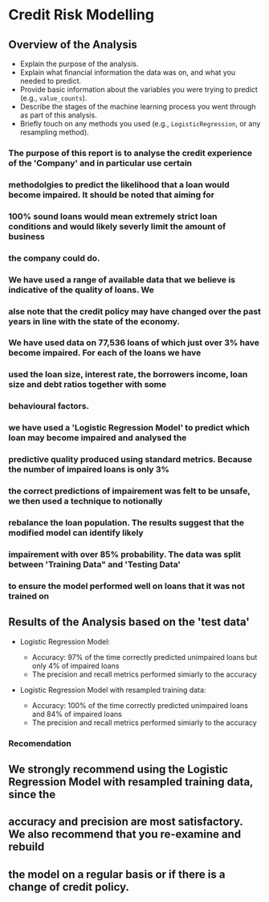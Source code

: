 # Credit Risk Modelling

## Overview of the Analysis

* Explain the purpose of the analysis.
* Explain what financial information the data was on, and what you needed to predict.
* Provide basic information about the variables you were trying to predict (e.g., `value_counts`).
* Describe the stages of the machine learning process you went through as part of this analysis.
* Briefly touch on any methods you used (e.g., `LogisticRegression`, or any resampling method).

### The purpose of this report is to analyse the credit experience of the 'Company' and in particular use certain
### methodolgies to predict the likelihood that a loan would become impaired. It should be noted that aiming for 
### 100% sound loans would mean extremely strict loan conditions and would likely severly limit the amount of business
### the company could do. 

### We have used a range of available data that we believe is indicative of the quality of loans. We
### alse note that the credit policy may have changed over the past years in line with the state of the economy.

### We have used data on 77,536 loans of which just over 3% have become impaired. For each of the loans we have
### used the loan size, interest rate, the borrowers income, loan size and debt ratios together with some
### behavioural factors.

### we have used a 'Logistic Regression Model' to predict which loan may become impaired and analysed the
### predictive quality produced using standard metrics. Because the number of impaired loans is only 3%  
### the correct predictions of impairement was felt to be unsafe, we then used a technique to notionally 
### rebalance the loan population. The results suggest that the modified model can identify likely 
### impairement with over 85% probability. The data was split between 'Training Data" and 'Testing Data'
### to ensure the model performed well on loans that it was not trained on 

## Results of the Analysis based on the 'test data'

* Logistic Regression Model: 
  * Accuracy: 97% of the time correctly predicted unimpaired loans but only 4% of impaired loans  
  * The precision and recall metrics performed simiarly to the accuracy



* Logistic Regression Model with resampled training data:
  * Accuracy: 100% of the time correctly predicted unimpaired loans and 84% of impaired loans
  * The precision and recall metrics performed simiarly to the accuracy

### Recomendation

## We strongly recommend using the Logistic Regression Model with resampled training data, since the 
## accuracy and precision are most satisfactory. We also recommend that you re-examine and rebuild
## the model on a regular basis or if there is a change of credit policy.